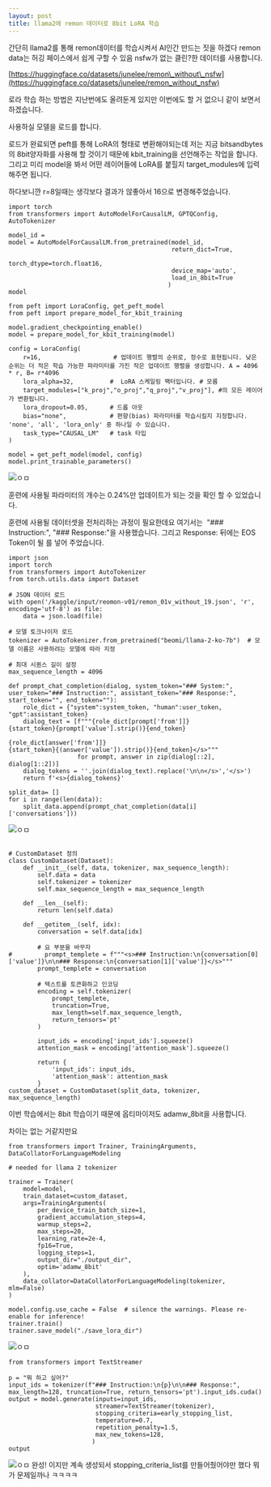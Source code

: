 ```yaml
---
layout: post
title: llama2에 remon 데이터로 8bit LoRA 학습
---
```


간단히 llama2를 통해 remon데이터를 학습시켜서 AI인간 만드는 짓을 하겠다 remon data는 허깅 페이스에서 쉽게 구할 수 있음 nsfw가 없는 클린?한 데이터를 사용합니다.

[https://huggingface.co/datasets/junelee/remon\_without\_nsfw](https://huggingface.co/datasets/junelee/remon_without_nsfw)


로라 학습 하는 방법은 지난번에도 올려둔게 있지만 이번에도 할 거 없으니 같이 보면서 하겠습니다. 

사용하실 모델을 로드를 합니다. 

로드가 완료되면 peft를 통해 LoRA의 형태로 변환해야되는데 저는 지금 bitsandbytes의 8bit양자화를 사용해 할 것이기 때문에 kbit\_training을 선언해주는 작업을 합니다. 그리고 미리 model을 봐서 어떤 레이어들에 LoRA를 붙힐지 target\_modules에 입력해주면 됩니다. 

하다보니깐 r=8일때는 생각보다 결과가 않좋아서 16으로 변경해주었습니다. 

```
import torch
from transformers import AutoModelForCausalLM, GPTQConfig, AutoTokenizer

model_id = 
model = AutoModelForCausalLM.from_pretrained(model_id,
                                             return_dict=True,
                                             torch_dtype=torch.float16,
                                             device_map='auto',
                                             load_in_8bit=True
                                            )
model
```

```
from peft import LoraConfig, get_peft_model
from peft import prepare_model_for_kbit_training

model.gradient_checkpointing_enable()
model = prepare_model_for_kbit_training(model)

config = LoraConfig(
    r=16,                    # 업데이트 행렬의 순위로, 정수로 표현됩니다. 낮은 순위는 더 적은 학습 가능한 파라미터를 가진 작은 업데이트 행렬을 생성합니다. A = 4096 * r, B= r*4096
    lora_alpha=32,          #  LoRA 스케일링 팩터입니다. # 모름
    target_modules=["k_proj","o_proj","q_proj","v_proj"], #의 모든 레이어가 변환됩니다.
    lora_dropout=0.05,      # 드롭 아웃
    bias="none",            # 편향(bias) 파라미터를 학습시킬지 지정합니다. 'none', 'all', 'lora_only' 중 하나일 수 있습니다.
    task_type="CAUSAL_LM"   # task 타입
)

model = get_peft_model(model, config)
model.print_trainable_parameters()
```

![ㅇㅁ](https://img1.daumcdn.net/thumb/R1280x0/?scode=mtistory2&fname=https%3A%2F%2Fblog.kakaocdn.net%2Fdn%2FdmWK1a%2FbtszcnTYCA2%2F3F7GTFVHFQC8MwkwoaNmdk%2Fimg.png)

훈련에 사용될 파라미터의 개수는 0.24%만 업데이트가 되는 것을 확인 할 수 있었습니다.

훈련에 사용될 데이터셋을 전처리하는 과정이 필요한데요 여기서는  "### Instruction:", "### Response:"을 사용했습니다. 그리고 Response: 뒤에는 EOS Token이 될 </s>를 넣어 주었습니다. 

```
import json
import torch
from transformers import AutoTokenizer
from torch.utils.data import Dataset

# JSON 데이터 로드
with open('/kaggle/input/reomon-v01/remon_01v_without_19.json', 'r', encoding='utf-8') as file:
    data = json.load(file)

# 모델 토크나이저 로드
tokenizer = AutoTokenizer.from_pretrained("beomi/llama-2-ko-7b")  # 모델 이름은 사용하려는 모델에 따라 지정

# 최대 시퀀스 길이 설정
max_sequence_length = 4096

def prompt_chat_completion(dialog, system_token="### System:", user_token="### Instruction:", assistant_token="### Response:", start_token="", end_token=""):
    role_dict = {"system":system_token, "human":user_token, "gpt":assistant_token}
    dialog_text = [f"""{role_dict[prompt['from']]}
{start_token}{prompt['value'].strip()}{end_token}

{role_dict[answer['from']]}
{start_token}{(answer['value']).strip()}{end_token}</s>"""
                   for prompt, answer in zip(dialog[::2], dialog[1::2])]
    dialog_tokens = ''.join(dialog_text).replace('\n\n</s>','</s>')
    return f'<s>{dialog_tokens}'

split_data= []
for i in range(len(data)):
    split_data.append(prompt_chat_completion(data[i]['conversations']))
```
![ㅇㅁ](https://img1.daumcdn.net/thumb/R1280x0/?scode=mtistory2&fname=https%3A%2F%2Fblog.kakaocdn.net%2Fdn%2FsxLGm%2Fbtsy6iUGwRR%2FyWHitnVrtsNBHwgE5oPIZ0%2Fimg.png)

```

# CustomDataset 정의
class CustomDataset(Dataset):
    def __init__(self, data, tokenizer, max_sequence_length):
        self.data = data
        self.tokenizer = tokenizer
        self.max_sequence_length = max_sequence_length

    def __len__(self):
        return len(self.data)

    def __getitem__(self, idx):
        conversation = self.data[idx]

        # 요 부분을 바꾸자
#         prompt_templete = f"""<s>### Instruction:\n{conversation[0]['value']}\n\n### Response:\n{conversation[1]['value']}</s>"""
        prompt_templete = conversation

        # 텍스트를 토큰화하고 인코딩
        encoding = self.tokenizer(
            prompt_templete,
            truncation=True,
            max_length=self.max_sequence_length,
            return_tensors='pt'
        )

        input_ids = encoding['input_ids'].squeeze()
        attention_mask = encoding['attention_mask'].squeeze()

        return {
            'input_ids': input_ids,
            'attention_mask': attention_mask
        }
custom_dataset = CustomDataset(split_data, tokenizer, max_sequence_length)
```

이번 학습에서는 8bit 학습이기 때문에 옵티마이저도 adamw\_8bit을 사용합니다. 

차이는 없는 거같지만요

```
from transformers import Trainer, TrainingArguments, DataCollatorForLanguageModeling

# needed for llama 2 tokenizer

trainer = Trainer(
    model=model,
    train_dataset=custom_dataset,
    args=TrainingArguments(
        per_device_train_batch_size=1,
        gradient_accumulation_steps=4,
        warmup_steps=2,
        max_steps=20,
        learning_rate=2e-4,
        fp16=True,
        logging_steps=1,
        output_dir="./output_dir",
        optim='adamw_8bit'
    ),
    data_collator=DataCollatorForLanguageModeling(tokenizer, mlm=False)
)

model.config.use_cache = False  # silence the warnings. Please re-enable for inference!
trainer.train()
trainer.save_model("./save_lora_dir")
```
![ㅇㅁ](https://img1.daumcdn.net/thumb/R1280x0/?scode=mtistory2&fname=https%3A%2F%2Fblog.kakaocdn.net%2Fdn%2Fbhgh3h%2Fbtsy8qLcAEv%2Fp1iyzVDsUZoYTCwKgD8o5k%2Fimg.png)

```
from transformers import TextStreamer

p = "뭐 하고 싶어?"
input_ids = tokenizer(f"### Instruction:\n{p}\n\n### Response:", max_length=128, truncation=True, return_tensors='pt').input_ids.cuda()
output = model.generate(inputs=input_ids,
                        streamer=TextStreamer(tokenizer),
                        stopping_criteria=early_stopping_list,
                        temperature=0.7,
                        repetition_penalty=1.5,
                        max_new_tokens=128,
                       )
output
```
![ㅇㅁ](https://img1.daumcdn.net/thumb/R1280x0/?scode=mtistory2&fname=https%3A%2F%2Fblog.kakaocdn.net%2Fdn%2FcHF9Z1%2Fbtsy9QvSVsl%2F6K3K26IJz28Bd5ljumKz2k%2Fimg.png)
완성! 이지만 계속 생성되서 stopping\_criteria\_list를 만들어줬어야만 했다 뭐가 문제일까나 ㅋㅋㅋㅋ
